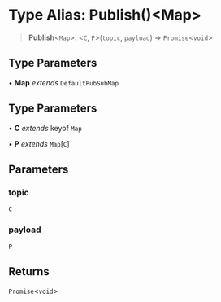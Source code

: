 # Type Alias: Publish()\<Map\>

> **Publish**\<`Map`\>: \<`C`, `P`\>(`topic`, `payload`) => `Promise`\<`void`\>

## Type Parameters

• **Map** _extends_ `DefaultPubSubMap`

## Type Parameters

• **C** _extends_ keyof `Map`

• **P** _extends_ `Map`\[`C`\]

## Parameters

### topic

`C`

### payload

`P`

## Returns

`Promise`\<`void`\>
